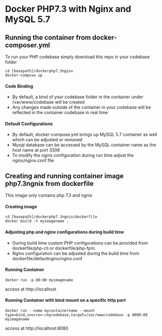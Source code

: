 # Docker PHP7.3 with Nginx and MySQL 5.7

## Running the container from docker-composer.yml
To run your PHP codebase simply download this repo in your codebase folder
```
cd [basepath]/dockerphp7.3nginx
docker-compose up
```
#### Code Binding
- By default, a bind of your codebase folder in the container under /var/www/codebase will be created
- Any changes made outside of the container in your codebase will be reflected in the container codebase in real time

#### Default Configurations
- By default, docker-compose.yml brings up MySQL 5.7 container as well which can be adjusted or removed
- Mysql database can be accessed by the MySQL container name as the host name at port 3306
- To modify the nginx configuration during run time adjust the nginx/nginx.conf file

## Creating and running container image php7.3ngnix from dockerfile
This image only contains php 7.3 and ngnix
#### Creating image
```
cd [basepath]/dockerphp7.3ngnix/dockerfile
docker build -t myimagename .
```
#### Adjusting php and nginx configurations during build time
- During build time custom PHP configurations can be provided from dockerfile/php-cli or dockerfile/php-fpm.
- Nginx configuration can be adjusted during the build time from dockerfile/defaultnginx/nginx.conf

#### Running Container
```
docker run -p 80:80 myimagename
```
access at http://localhost

#### Running Container with bind mount on a specific http port
```
docker run --name mycontainername --mount type=bind,source=~/mycodebase,target=/var/www/codebase -p 8080:80 myimagename
```
access at http://localhost:8080

